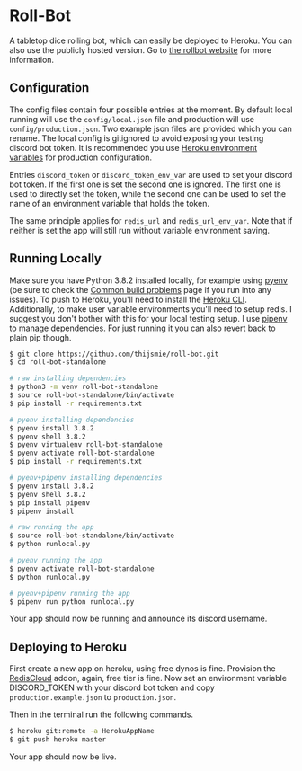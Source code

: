 # Roll-Bot

A tabletop dice rolling bot, which can easily be deployed to Heroku. You can also use the publicly hosted version. Go to [the rollbot website](https://tmiedema.com/rollbot) for more information.

## Configuration

The config files contain four possible entries at the moment. By default local running will use the `config/local.json` file and production will use `config/production.json`. Two example json files are provided which you can rename. The local config is gitignored to avoid exposing your testing discord bot token. It is recommended you use [Heroku environment variables](https://devcenter.heroku.com/articles/config-vars) for production configuration.

Entries `discord_token` or `discord_token_env_var` are used to set your discord bot token. If the first one is set the second one is ignored. The first one is used to directly set the token, while the second one can be used to set the name of an environment variable that holds the token.

The same principle applies for `redis_url` and `redis_url_env_var`. Note that if neither is set the app will still run without variable environment saving.

## Running Locally

Make sure you have Python 3.8.2 installed locally, for example using [pyenv](https://github.com/pyenv/pyenv-installer) (be sure to check the [Common build problems](https://github.com/pyenv/pyenv/wiki/common-build-problems) page if you run into any issues). To push to Heroku, you'll need to install the [Heroku CLI](https://devcenter.heroku.com/articles/heroku-cli). Additionally, to make user variable environments you'll need to setup redis. I suggest you don't bother with this for your local testing setup. I use [pipenv](https://pipenv-fork.readthedocs.io/en/latest/) to manage dependencies. For just running it you can also revert back to plain pip though.

```sh
$ git clone https://github.com/thijsmie/roll-bot.git
$ cd roll-bot-standalone

# raw installing dependencies
$ python3 -m venv roll-bot-standalone
$ source roll-bot-standalone/bin/activate
$ pip install -r requirements.txt

# pyenv installing dependencies
$ pyenv install 3.8.2
$ pyenv shell 3.8.2
$ pyenv virtualenv roll-bot-standalone
$ pyenv activate roll-bot-standalone
$ pip install -r requirements.txt

# pyenv+pipenv installing dependencies
$ pyenv install 3.8.2
$ pyenv shell 3.8.2
$ pip install pipenv
$ pipenv install

# raw running the app
$ source roll-bot-standalone/bin/activate
$ python runlocal.py

# pyenv running the app
$ pyenv activate roll-bot-standalone
$ python runlocal.py

# pyenv+pipenv running the app
$ pipenv run python runlocal.py
```

Your app should now be running and announce its discord username.

## Deploying to Heroku

First create a new app on heroku, using free dynos is fine. Provision the [RedisCloud](https://elements.heroku.com/addons/rediscloud) addon, again, free tier is fine. Now set an environment variable DISCORD_TOKEN with your discord bot token and copy `production.example.json` to `production.json`.

Then in the terminal run the following commands.

```sh
$ heroku git:remote -a HerokuAppName 
$ git push heroku master
```

Your app should now be live.
